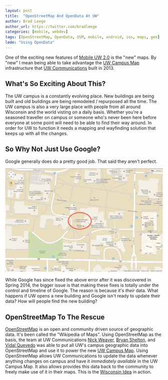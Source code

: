 ```yaml
---
layout: post
title:  "OpenStreetMap And OpenData At UW"
author: Brad Leege
author_url: https://twitter.com/bradleege
categories: [mobile, webdev]
tags: [OpenStreetMap, OpenData, OSM, mobile, android, ios, maps, geo]
lede: "Using OpenData"
---
```


One of the exciting new features of [Mobile UW 2.0](http://mobile.wisc.edu) is the "new" maps.  By "new" I mean being able to take advantage the [UW Campus Map](http://www.map.wisc.edu) infrastructure that [UW Communications](http://uc.wisc.edu) built in 2013.

## What's So Exciting About This?
The UW campus is a constantly evolving place.  New buildings are being built and old buildings are being remodeled / repurposed all the time.  The UW campus is also a very large place with people from all around Wisconsin and the world visting on a daily basis.  Whether you're a seasoned traveller on campus or someone who's never been here before everyone at some point will need to be able to find their way around.  In order for UW to function it needs a mapping and wayfinding solution that keeps up with all the changes.

## So Why Not Just Use Google?
Google generally does do a pretty good job.  That said they aren't perfect.

<img src="/img/posts/2014-11-25-openstreetmap-opendata/20140418-uw-google-map-error.png" width="600">

While Google has since fixed the above error after it was discovered in Spring 2014, the bigger issue is that making these fixes is totally under the control and timeline of Google.  The reason is because it's *their* data.  What happens if UW opens a new building and Google isn't ready to update their data?  How will people find the new building?

## OpenStreetMap To The Rescue
[OpenStreetMap](http://www.openstreetmap.org/) is an open and community driven source of geographic data.  It's been called the "Wikipedia of Maps".  Using OpenStreetMap as the basis, the team at UW Communications [Nick Weaver](https://twitter.com/nickweaver), [Bryan Shelton](https://twitter.com/bshelton229), and [Vidal Quevedo](https://twitter.com/VidalQuevedo) was able to put all UW's campus geographic data into OpenStreetMap and use it to power the new [UW Campus Map](http://www.map.wisc.edu).  Using OpenStreetMap allows UW Communications to update the data whenever anything changes on campus and have it *immediately available* in the UW Campus Map.  It also allows provides this data back to the community to freely make use of it in their maps.  This is the [Wisconsin Idea](http://wisconsinidea.wisc.edu) in action.



<!---
Mobile UW has traditionally relied on Apple Maps for iOS and Google Maps for Android.  

The team at UW Communications [Nick Weaver](https://twitter.com/nickweaver), [Bryan Shelton](https://twitter.com/bshelton229), and [Vidal Quevedo](https://twitter.com/VidalQuevedo)
-->


